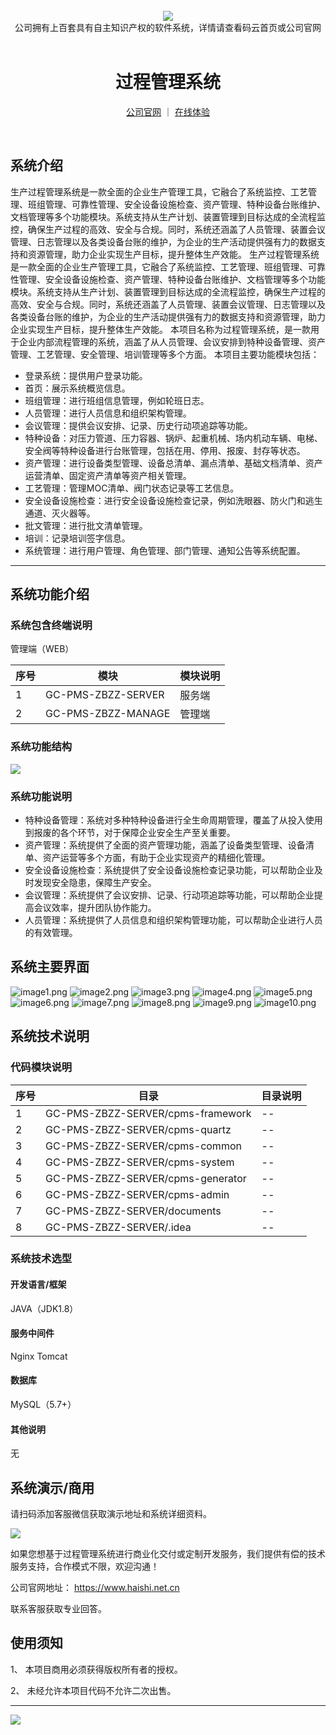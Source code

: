<br/>

<div align="center" >
    <img src="https://www.haishi.net.cn/img/17f49ecef80e4c6248070c401a94c032.0ff19479.png" />
<br/>
<div>公司拥有上百套具有自主知识产权的软件系统，详情请查看码云首页或公司官网</div>
</div>

<div align="center">
<br/>
<h1>过程管理系统</h1>

<a href="https://www.haishi.net.cn/">公司官网</a> ｜ <a href="https://www.haishi.net.cn/">在线体验</a>

<br/>

</div>


## 系统介绍


生产过程管理系统是一款全面的企业生产管理工具，它融合了系统监控、工艺管理、班组管理、可靠性管理、安全设备设施检查、资产管理、特种设备台账维护、文档管理等多个功能模块。系统支持从生产计划、装置管理到目标达成的全流程监控，确保生产过程的高效、安全与合规。同时，系统还涵盖了人员管理、装置会议管理、日志管理以及各类设备台账的维护，为企业的生产活动提供强有力的数据支持和资源管理，助力企业实现生产目标，提升整体生产效能。
生产过程管理系统是一款全面的企业生产管理工具，它融合了系统监控、工艺管理、班组管理、可靠性管理、安全设备设施检查、资产管理、特种设备台账维护、文档管理等多个功能模块。系统支持从生产计划、装置管理到目标达成的全流程监控，确保生产过程的高效、安全与合规。同时，系统还涵盖了人员管理、装置会议管理、日志管理以及各类设备台账的维护，为企业的生产活动提供强有力的数据支持和资源管理，助力企业实现生产目标，提升整体生产效能。
本项目名称为过程管理系统，是一款用于企业内部流程管理的系统，涵盖了从人员管理、会议安排到特种设备管理、资产管理、工艺管理、安全管理、培训管理等多个方面。
本项目主要功能模块包括：
-  登录系统：提供用户登录功能。
-  首页：展示系统概览信息。
-  班组管理：进行班组信息管理，例如轮班日志。
-  人员管理：进行人员信息和组织架构管理。
-  会议管理：提供会议安排、记录、历史行动项追踪等功能。
-  特种设备：对压力管道、压力容器、锅炉、起重机械、场内机动车辆、电梯、安全阀等特种设备进行台账管理，包括在用、停用、报废、封存等状态。
-  资产管理：进行设备类型管理、设备总清单、漏点清单、基础文档清单、资产运营清单、固定资产清单等资产相关管理。
-  工艺管理：管理MOC清单、阀门状态记录等工艺信息。
-  安全设备设施检查：进行安全设备设施检查记录，例如洗眼器、防火门和逃生通道、灭火器等。
-  批文管理：进行批文清单管理。
-  培训：记录培训签字信息。
-  系统管理：进行用户管理、角色管理、部门管理、通知公告等系统配置。
                


<hr/>

## 系统功能介绍

### 系统包含终端说明

管理端（WEB）

| 序号 | 模块 | 模块说明 |
| --- | --- | --- |
| 1 | GC-PMS-ZBZZ-SERVER | 服务端 |
| 2 | GC-PMS-ZBZZ-MANAGE | 管理端 |

### 系统功能结构

![](./images/swdt.png)

### 系统功能说明

- 特种设备管理：系统对多种特种设备进行全生命周期管理，覆盖了从投入使用到报废的各个环节，对于保障企业安全生产至关重要。
- 资产管理：系统提供了全面的资产管理功能，涵盖了设备类型管理、设备清单、资产运营等多个方面，有助于企业实现资产的精细化管理。
- 安全设备设施检查：系统提供了安全设备设施检查记录功能，可以帮助企业及时发现安全隐患，保障生产安全。
- 会议管理：系统提供了会议安排、记录、行动项追踪等功能，可以帮助企业提高会议效率，提升团队协作能力。
- 人员管理：系统提供了人员信息和组织架构管理功能，可以帮助企业进行人员的有效管理。

## 系统主要界面

![image1.png](http://codeimg.haishi.net.cn/GC-PMS-ZBZZ_1.png)
![image2.png](http://codeimg.haishi.net.cn/GC-PMS-ZBZZ_2.png)
![image3.png](http://codeimg.haishi.net.cn/GC-PMS-ZBZZ_3.png)
![image4.png](http://codeimg.haishi.net.cn/GC-PMS-ZBZZ_4.png)
![image5.png](http://codeimg.haishi.net.cn/GC-PMS-ZBZZ_5.png)
![image6.png](http://codeimg.haishi.net.cn/GC-PMS-ZBZZ_6.png)
![image7.png](http://codeimg.haishi.net.cn/GC-PMS-ZBZZ_7.png)
![image8.png](http://codeimg.haishi.net.cn/GC-PMS-ZBZZ_8.png)
![image9.png](http://codeimg.haishi.net.cn/GC-PMS-ZBZZ_9.png)
![image10.png](http://codeimg.haishi.net.cn/GC-PMS-ZBZZ_10.png)

## 系统技术说明

### 代码模块说明

| 序号 | 目录 | 目录说明 |
| --- | --- | --- |
| 1 | GC-PMS-ZBZZ-SERVER/cpms-framework | -- |
| 2 | GC-PMS-ZBZZ-SERVER/cpms-quartz | -- |
| 3 | GC-PMS-ZBZZ-SERVER/cpms-common | -- |
| 4 | GC-PMS-ZBZZ-SERVER/cpms-system | -- |
| 5 | GC-PMS-ZBZZ-SERVER/cpms-generator | -- |
| 6 | GC-PMS-ZBZZ-SERVER/cpms-admin | -- |
| 7 | GC-PMS-ZBZZ-SERVER/documents | -- |
| 8 | GC-PMS-ZBZZ-SERVER/.idea | -- |

### 系统技术选型

#### 开发语言/框架

JAVA（JDK1.8）

#### 服务中间件

Nginx
Tomcat

#### 数据库

MySQL（5.7+）

#### 其他说明

无


## 系统演示/商用

请扫码添加客服微信获取演示地址和系统详细资料。

![](./images/kf.png)

如果您想基于过程管理系统进行商业化交付或定制开发服务，我们提供有偿的技术服务支持，合作模式不限，欢迎沟通！

公司官网地址： <a href="https://www.haishi.net.cn/">https://www.haishi.net.cn</a>

联系客服获取专业回答。


## 使用须知

1、 本项目商用必须获得版权所有者的授权。

2、 未经允许本项目代码不允许二次出售。

<hr/>

![](./images/gsjj.png)
